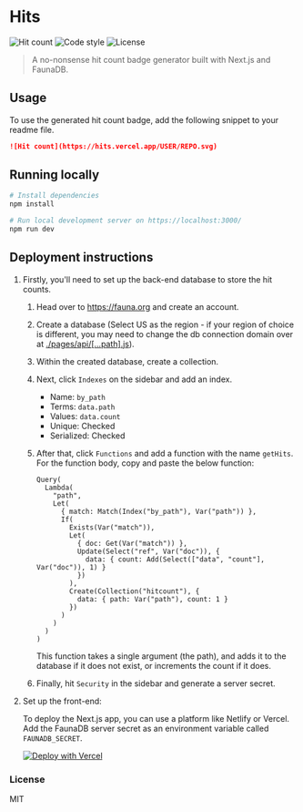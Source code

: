 # Hits

![Hit count](https://hits.vercel.app/USER/REPO.svg) ![Code style](https://img.shields.io/badge/code_style-prettier-ff69b4.svg?style=flat-square) ![License](https://img.shields.io/github/license/radiantly/hits?style=flat-square)

> A no-nonsense hit count badge generator built with Next.js and FaunaDB.

## Usage

To use the generated hit count badge, add the following snippet to your readme file.

```md
![Hit count](https://hits.vercel.app/USER/REPO.svg)
```

## Running locally

```sh
# Install dependencies
npm install

# Run local development server on https://localhost:3000/
npm run dev
```

## Deployment instructions

1. Firstly, you'll need to set up the back-end database to store the hit counts.

   1. Head over to https://fauna.org and create an account.
   2. Create a database (Select US as the region - if your region of choice is different, you may need to change the db connection domain over at [./pages/api/[...path].js](./pages/api/[...path].js)).
   3. Within the created database, create a collection.
   4. Next, click `Indexes` on the sidebar and add an index.
      - Name: `by_path`
      - Terms: `data.path`
      - Values: `data.count`
      - Unique: Checked
      - Serialized: Checked
   5. After that, click `Functions` and add a function with the name `getHits`. For the function body, copy and paste the below function:

      ```fql
      Query(
        Lambda(
          "path",
          Let(
            { match: Match(Index("by_path"), Var("path")) },
            If(
              Exists(Var("match")),
              Let(
                { doc: Get(Var("match")) },
                Update(Select("ref", Var("doc")), {
                  data: { count: Add(Select(["data", "count"], Var("doc")), 1) }
                })
              ),
              Create(Collection("hitcount"), {
                data: { path: Var("path"), count: 1 }
              })
            )
          )
        )
      )
      ```

      This function takes a single argument (the path), and adds it to the database if it does not exist, or increments the count if it does.

   6. Finally, hit `Security` in the sidebar and generate a server secret.

2. Set up the front-end:

   To deploy the Next.js app, you can use a platform like Netlify or Vercel. Add the FaunaDB server secret as an environment variable called `FAUNADB_SECRET`.

   [![Deploy with Vercel](https://vercel.com/button)](https://vercel.com/new/git/external?repository-url=https%3A%2F%2Fgithub.com%2Fradiantly%2Fhits&env=FAUNADB_SECRET&project-name=hits&repository-name=hits)

### License

MIT
